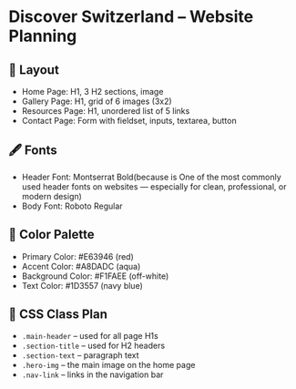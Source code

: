 # Discover Switzerland – Website Planning

## 🧱 Layout
- Home Page: H1, 3 H2 sections, image
- Gallery Page: H1, grid of 6 images (3x2)
- Resources Page: H1, unordered list of 5 links
- Contact Page: Form with fieldset, inputs, textarea, button

## 🖋 Fonts
- Header Font: Montserrat Bold(because is One of the most commonly used header fonts on websites — especially for clean, professional, or modern design)
- Body Font: Roboto Regular

## 🎨 Color Palette
- Primary Color: #E63946 (red)
- Accent Color: #A8DADC (aqua)
- Background Color: #F1FAEE (off-white)
- Text Color: #1D3557 (navy blue)

## 🎯 CSS Class Plan
- `.main-header` – used for all page H1s
- `.section-title` – used for H2 headers
- `.section-text` – paragraph text
- `.hero-img` – the main image on the home page
- `.nav-link` – links in the navigation bar

